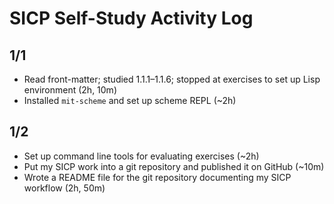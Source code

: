 # SICP Self-Study Activity Log

## 1/1

* Read front-matter; studied 1.1.1–1.1.6; stopped at exercises to set up Lisp environment (2h, 10m)
* Installed `mit-scheme` and set up scheme REPL (~2h)

## 1/2

* Set up command line tools for evaluating exercises (~2h)
* Put my SICP work into a git repository and published it on GitHub (~10m)
* Wrote a README file for the git repository documenting my SICP workflow (2h, 50m)